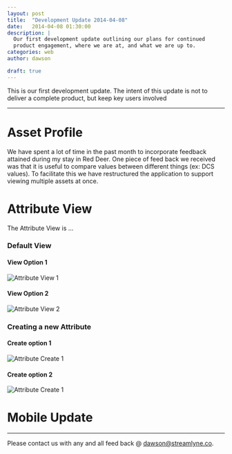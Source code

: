 ```yaml
---
layout: post
title:  "Development Update 2014-04-08"
date:   2014-04-08 01:30:00
description: |
  Our first development update outlining our plans for continued
  product engagement, where we are at, and what we are up to.
categories: web
author: dawson

draft: true
---
```


This is our first development update. The intent of this update is not to deliver a
complete product, but keep key users involved

---

# Asset Profile

We have spent a lot of time in the past month to incorporate feedback attained
during my stay in Red Deer. One piece of feed back we received was that it is
useful to compare values between different things (ex: DCS values). To
facilitate this we have restructured the application to support viewing multiple
assets at once.



# Attribute View

The Attribute View is ...

### Default View

#### View Option 1

![Attribute View 1](https://docs.google.com/drawings/d/1XyDPg7BMWy6VpuNhwpjt9_pU2O5JzKhfieMuYTTTukI/pub?w=450&h=500)

#### View Option 2

![Attribute View 2](https://docs.google.com/drawings/d/1b9Eq_uLgtfTuLtlGInVGyzMlc_67UEfP-OVOCG5aUXA/pub?w=450&h=500)

### Creating a new Attribute

#### Create option 1

![Attribute Create 1](https://docs.google.com/drawings/d/13Q-wun8L7KVKiFOqgdlxqtzpFfWM09UDMUIdZGNGVdQ/pub?w=460&h=710)

#### Create option 2

![Attribute Create 1](https://docs.google.com/drawings/d/1pk7R2VyFHccvWrGwyEz704mXO0YABoXhAfBTzgIf31w/pub?w=460&h=710)

# Mobile Update

---

Please contact us with any and all feed back @ dawson@streamlyne.co.
